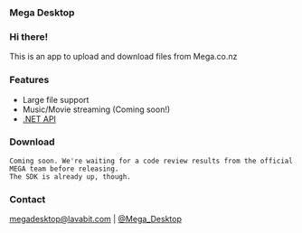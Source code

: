 ### Mega Desktop

### Hi there!
This is an app to upload and download files from Mega.co.nz

### Features
- Large file support
- Music/Movie streaming (Coming soon!)
- [.NET API](https://github.com/sybil-sink/mega-sdk)

### Download
```
Coming soon. We're waiting for a code review results from the official MEGA team before releasing.
The SDK is already up, though.
```

### Contact
megadesktop@lavabit.com | [@Mega_Desktop](https://twitter.com/Mega_Desktop)
